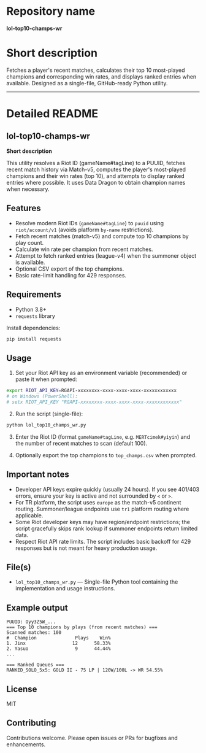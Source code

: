 # Repository name

**lol-top10-champs-wr**


# Short description

Fetches a player's recent matches, calculates their top 10 most-played champions and corresponding win rates, and displays ranked entries when available. Designed as a single-file, GitHub-ready Python utility.


---

# Detailed README

## lol-top10-champs-wr

**Short description**

This utility resolves a Riot ID (gameName#tagLine) to a PUUID, fetches recent match history via Match-v5, computes the player's most-played champions and their win rates (top 10), and attempts to display ranked entries where possible. It uses Data Dragon to obtain champion names when necessary.


## Features

- Resolve modern Riot IDs (`gameName#tagLine`) to `puuid` using `riot/account/v1` (avoids platform `by-name` restrictions).
- Fetch recent matches (match-v5) and compute top 10 champions by play count.
- Calculate win rate per champion from recent matches.
- Attempt to fetch ranked entries (league-v4) when the summoner object is available.
- Optional CSV export of the top champions.
- Basic rate-limit handling for 429 responses.


## Requirements

- Python 3.8+
- `requests` library

Install dependencies:

```bash
pip install requests
```


## Usage

1. Set your Riot API key as an environment variable (recommended) or paste it when prompted:

```bash
export RIOT_API_KEY=RGAPI-xxxxxxxx-xxxx-xxxx-xxxx-xxxxxxxxxxxx
# on Windows (PowerShell):
# setx RIOT_API_KEY "RGAPI-xxxxxxxx-xxxx-xxxx-xxxx-xxxxxxxxxxxx"
```

2. Run the script (single-file):

```bash
python lol_top10_champs_wr.py
```

3. Enter the Riot ID (format `gameName#tagLine`, e.g. `MERTcimek#yiyin`) and the number of recent matches to scan (default 100).

4. Optionally export the top champions to `top_champs.csv` when prompted.


## Important notes

- Developer API keys expire quickly (usually 24 hours). If you see 401/403 errors, ensure your key is active and not surrounded by `<` or `>`.
- For TR platform, the script uses `europe` as the match-v5 continent routing. Summoner/league endpoints use `tr1` platform routing where applicable.
- Some Riot developer keys may have region/endpoint restrictions; the script gracefully skips rank lookup if summoner endpoints return limited data.
- Respect Riot API rate limits. The script includes basic backoff for 429 responses but is not meant for heavy production usage.


## File(s)

- `lol_top10_champs_wr.py` — Single-file Python tool containing the implementation and usage instructions.


## Example output

```
PUUID: Oyy3Z5W_...
=== Top 10 champions by plays (from recent matches) ===
Scanned matches: 100
#  Champion              Plays    Win%
1. Jinx                 12      58.33%
2. Yasuo                 9      44.44%
...

=== Ranked Queues ===
RANKED_SOLO_5x5: GOLD II - 75 LP | 120W/100L -> WR 54.55%
```


## License

MIT


## Contributing

Contributions welcome. Please open issues or PRs for bugfixes and enhancements.

